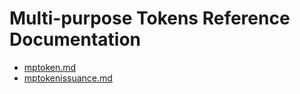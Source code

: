 # Multi-purpose Tokens Reference Documentation

- [mptoken.md](mptoken.md)
- [mptokenissuance.md](mptokenissuance.md)
